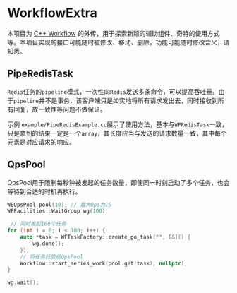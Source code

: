 # WorkflowExtra
本项目为 [C++ Workflow](https://github.com/sogou/workflow) 的外传，用于探索新颖的辅助组件、奇特的使用方式等。本项目实现的接口可能随时被修改、移动、删除，功能可能随时修改含义，请知悉。

## PipeRedisTask
`Redis`任务的`pipeline`模式，一次性向`Redis`发送多条命令，可以提高吞吐量。由于`pipeline`并不是事务，该客户端只是如实地将所有请求发出去，同时接收到所有回复，故一致性等问题不做保证。

示例 `example/PipeRedisExample.cc`展示了使用方法，基本与`WFRedisTask`一致，只是拿到的结果一定是一个`array`，其长度应当与发送的请求数量一致，其中每个元素是对应请求的响应。

## QpsPool
QpsPool用于限制每秒钟被发起的任务数量，即使同一时刻启动了多个任务，也会等待到合适的时机再执行。

```cpp
WEQpsPool pool(10); // 最大Qps为10
WFFacilities::WaitGroup wg(100);

 // 同时发起100个任务
for (int i = 0; i < 100; i++) {
    auto *task = WFTaskFactory::create_go_task("", [&]() {
        wg.done();
    });
    // 将任务托管给QpsPool
    Workflow::start_series_work(pool.get(task), nullptr);
}

wg.wait();
```
